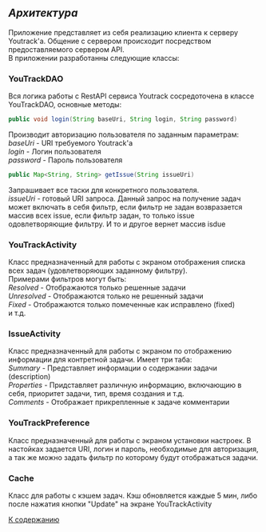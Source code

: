 ## *Архитектура*

Приложение представляет из себя реализацию клиента к серверу Youtrack'а. Общение с сервером происходит посредством предоставляемого сервером API.  
В приложении разработанны следующие классы:

### YouTrackDAO  
Вся логика работы с RestAPI сервиса Youtrack сосредоточена в классе YouTrackDAO, основные методы:
```java
public void login(String baseUri, String login, String password)
```  
Производит авторизацию пользователя по заданным параметрам:  
_baseUri_ - URI требуемого Youtrack'а  
_login_ - Логин пользователя  
_password_ - Пароль пользователя  


```java
public Map<String, String> getIssue(String issueUri)
```  
Запрашивает все таски для конкретного пользователя.  
_issueUri_ - готовый URI запроса. Данный запрос на получение задач может включать в себя фильтр, если фильтр не задан возвразается массив всех issue, если фильтр задан, то только issue одовлетворяющие фильтру.
И то и другое вернет массив isdue


### YouTrackActivity  
Класс предназначенный для работы с экраном отображения списка всех задач (удовлетворяющих заданному фильтру).  
Примерами фильтров могут быть:  
_Resolved_ - Отображаются только решенные задачи  
_Unresolved_ - Отображаются только не решенный задачи  
_Fixed_ - Отображаются только помеченные как исправлено (fixed)  
и т.д.  

### IssueActivity  
Класс предназначенный для работы с экраном по отображению информации для контретной задачи. Имеет три таба:  
_Summary_ - Представляет информации о содержании задачи (description)  
_Properties_ - Придставляет различную информацию, включающию в себя, приоритет задачи, тип, время создания и т.д.  
_Comments_ - Отображает прикрепленные к задаче комментарии  


### YouTrackPreference  
Класс предназначенный для работы с экраном установки настроек. В настойках задается URI, логин и пароль, необходимые для авторизация, а так же можно задать фильтр по которому будут отображаться задачи.  

### Cache  
Класс для работы с кэшем задач. Кэш обновляется каждые 5 мин, либо после нажатия кнопки "Update" на экране YouTrackActivity

[К содержанию](./index.md)
